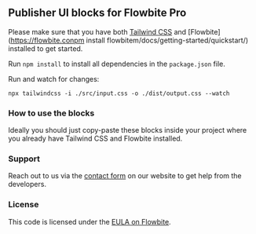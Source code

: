 ## Publisher UI blocks for Flowbite Pro

Please make sure that you have both [Tailwind CSS](https://tailwindcss.com/) and [Flowbite](https://flowbite.conpm install flowbitem/docs/getting-started/quickstart/) installed to get started.

Run `npm install` to install all dependencies in the `package.json` file.

Run and watch for changes:

```
npx tailwindcss -i ./src/input.css -o ./dist/output.css --watch
```

### How to use the blocks

Ideally you should just copy-paste these blocks inside your project where you already have Tailwind CSS and Flowbite installed.

### Support

Reach out to us via the [contact form](https://flowbite.com/contact/) on our website to get help from the developers.

### License

This code is licensed under the [EULA on Flowbite](https://flowbite.com/license/).
